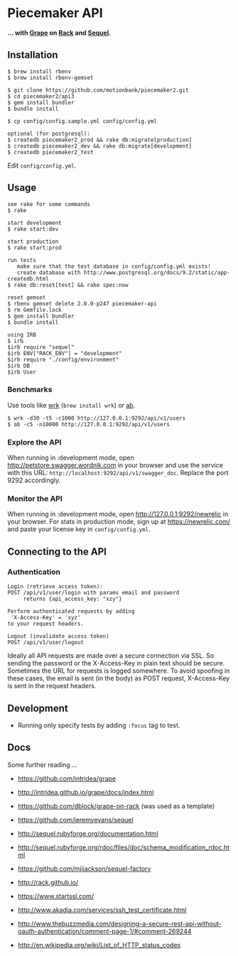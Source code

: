 # Piecemaker API

__... with [Grape](https://github.com/intridea/grape) on [Rack](http://rack.github.io/) and [Sequel](https://github.com/jeremyevans/sequel).__


## Installation

```
$ brew install rbenv
$ brew install rbenv-gemset

$ git clone https://github.com/motionbank/piecemaker2.git
$ cd piecemaker2/api3
$ gem install bundler
$ bundle install

$ cp config/config.sample.yml config/config.yml

optional (for postgresql):
$ createdb piecemaker2_prod && rake db:migrate[production]
$ createdb piecemaker2_dev && rake db:migrate[development]
$ createdb piecemaker2_test
```

Edit ```config/config.yml```.

## Usage
```
see rake for some commands
$ rake

start development
$ rake start:dev

start production
$ rake start:prod

run tests 
   make sure that the test database in config/config.yml exists!
   create database with http://www.postgresql.org/docs/9.2/static/app-createdb.html
$ rake db:reset[test] && rake spec:now

reset gemset
$ rbenv gemset delete 2.0.0-p247 piecemaker-api
$ rm Gemfile.lock
$ gem install bundler
$ bundle install

using IRB
$ irb
$irb require "sequel"
$irb ENV["RACK_ENV"] = "development"
$irb require "./config/environment"
$irb DB
$irb User
```

### Benchmarks

Use tools like [wrk](https://github.com/wg/wrk) (```brew install wrk```) or
[ab](http://httpd.apache.org/docs/2.2/programs/ab.html).

```
$ wrk -d30 -t5 -c1000 http://127.0.0.1:9292/api/v1/users
$ ab -c5 -n10000 http://127.0.0.1:9292/api/v1/users
```

### Explore the API
When running in :development mode, open http://petstore.swagger.wordnik.com
in your browser and use the service with this URL:
```http://localhost:9292/api/v1/swagger_doc```. Replace the port 9292 accordingly.

### Monitor the API
When running in :development mode, open http://127.0.0.1:9292/newrelic
in your browser. For stats in production mode, sign up at 
https://newrelic.com/ and paste your license key in ```config/config.yml```.

## Connecting to the API

### Authentication
```
Login (retrieve access token):
POST /api/v1/user/login with params email and password
     returns {api_access_key: "xzy"}

Perform authenticated requests by adding 
 'X-Access-Key' = 'xyz'
to your request headers.

Logout (invalidate access token)
POST /api/v1/user/logout 
```

Ideally all API requests are made over a secure connection via SSL. So sending
the password or the X-Access-Key in plain text should be secure. Sometimes the
URL for requests is logged somewhere. To avoid spoofing in these cases, the 
email is sent (in the body) as POST request, X-Access-Key is sent in the request
headers.


## Development

 * Running only specify tests by adding ```:focus``` tag to test.

## Docs

Some further reading ...

 * https://github.com/intridea/grape
 * http://intridea.github.io/grape/docs/index.html
 * https://github.com/dblock/grape-on-rack (was used as a template)
 * https://github.com/jeremyevans/sequel
 * http://sequel.rubyforge.org/documentation.html
 * http://sequel.rubyforge.org/rdoc/files/doc/schema_modification_rdoc.html
 * https://github.com/mjijackson/sequel-factory
 * http://rack.github.io/


 * https://www.startssl.com/
 * http://www.akadia.com/services/ssh_test_certificate.html
 * http://www.thebuzzmedia.com/designing-a-secure-rest-api-without-oauth-authentication/comment-page-1/#comment-269244


 * http://en.wikipedia.org/wiki/List_of_HTTP_status_codes
